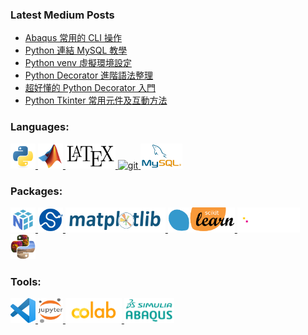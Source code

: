 

<!-- 
**WyattHo/WyattHo** is a ✨ _special_ ✨ repository because its `README.md` (this file) appears on your GitHub profile.

Here are some ideas to get you started:

- 🔭 I’m currently working on ...
- 🌱 I’m currently learning ...
- 👯 I’m looking to collaborate on ...
- 🤔 I’m looking for help with ...
- 💬 Ask me about ...
- 📫 How to reach me: ...
- 😄 Pronouns: ...
- ⚡ Fun fact: ...

 -->
 
 <h3 >Latest Medium Posts</h3>

<!-- BLOG-POST-LIST:START -->
- [Abaqus 常用的 CLI 操作](https://wyatthoho.medium.com/abaqus-%E5%B8%B8%E7%94%A8%E7%9A%84-cli-%E6%93%8D%E4%BD%9C-79b7ae9c8c9a?source=rss-1aa7afdfe5e------2)
- [Python 連結 MySQL 教學](https://wyatthoho.medium.com/python-%E9%80%A3%E7%B5%90-mysql-%E6%95%99%E5%AD%B8-bdd56e3d9ea7?source=rss-1aa7afdfe5e------2)
- [Python venv 虛擬環境設定](https://wyatthoho.medium.com/python-venv-%E8%99%9B%E6%93%AC%E7%92%B0%E5%A2%83%E8%A8%AD%E5%AE%9A-6b58ce78d338?source=rss-1aa7afdfe5e------2)
- [Python Decorator 進階語法整理](https://wyatthoho.medium.com/python-decorator-%E5%85%AB%E7%A8%AE%E8%AA%9E%E6%B3%95%E6%95%B4%E7%90%86-8a9366b0150f?source=rss-1aa7afdfe5e------2)
- [超好懂的 Python Decorator 入門](https://wyatthoho.medium.com/%E8%B6%85%E5%A5%BD%E6%87%82%E7%9A%84-python-decorator-%E7%AF%84%E4%BE%8B-2aa4c0a0f70b?source=rss-1aa7afdfe5e------2)
- [Python Tkinter 常用元件及互動方法](https://wyatthoho.medium.com/python-tkinter-%E5%B8%B8%E7%94%A8%E5%85%83%E4%BB%B6%E5%8F%8A%E4%BA%92%E5%8B%95%E6%96%B9%E6%B3%95-2005b90bda3a?source=rss-1aa7afdfe5e------2)
<!-- BLOG-POST-LIST:END -->



  <h3 >Languages:</h3>
    <p > 
    <a href="https://www.python.org" target="_blank"> 
      <img src="https://raw.githubusercontent.com/devicons/devicon/master/icons/python/python-original.svg" alt="python" width="40" height="40"/> </a>    
    <a href="https://www.mathworks.com/" target="_blank"> 
      <img src="img/matlabLogo.svg" alt="matlab" width="40" height="40"/> </a>    
    <a href="https://www.latex-project.org/" target="_blank"> 
      <img src="img/latex.png" alt="latex" width="80" height="40"/> </a>    
    <a href="https://git-scm.com/" target="_blank"> 
      <img src="https://www.vectorlogo.zone/logos/git-scm/git-scm-icon.svg" alt="git" width="40" height="40"/> </a> 
    <a href="https://www.mysql.com/" target="_blank"> 
      <img src="img/mysql.png" alt="mysql" width="67" height="40"/> </a> 


  <h3 >Packages:</h3>
    <p > 
    <a href="https://numpy.org/" target="_blank"> 
      <img src="img/numpy.svg" alt="numpy" width="40" height="40"/> </a>    
    <a href="https://scipy.org/" target="_blank"> 
      <img src="img/scipy.svg" alt="scipy" width="40" height="40"/> </a>    
    <a href="https://matplotlib.org/" target="_blank"> 
      <img src="img/matplot.svg" alt="matplot" width="160" height="40"/> </a>    
    <a href="https://scikit-learn.org/stable/" target="_blank"> 
      <img src="img/scikit.png" alt="scikit" width="107" height="40"/> </a>    
    <a href="https://pandas.pydata.org/" target="_blank"> 
      <img src="img/pandas.svg" alt="pandas" width="100" height="40"/> </a>    
    <a href="https://pypi.org/project/Pillow/" target="_blank"> 
      <img src="img/pillow.png" alt="pillow" width="40" height="40"/> </a>    



  <h3 >Tools:</h3>
    <p > 
    <a href="https://code.visualstudio.com/" target="_blank"> 
      <img src="img/VisualStudioCode.png" alt="vscode" width="40" height="40"/> </a>
    <a href="https://jupyter.org/" target="_blank"> 
      <img src="img/Jupyter.png" alt="Jupyter" width="40" height="40"/> </a>
    <a href="https://colab.research.google.com/" target="_blank"> 
      <img src="img/colab.png" alt="colab" width="90" height="40"/> </a>
    <a href="https://www.3ds.com/products-services/simulia/products/abaqus/" target="_blank"> 
      <img src="img/abaqus.png" alt="abaqus" width="80" height="40"/> </a>
  </p>





